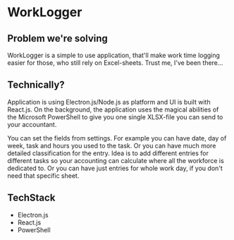 # WorkLogger


## Problem we're solving


WorkLogger is a simple to use application, that'll make work time logging easier for those, who still rely on Excel-sheets. Trust me, I've been there...


## Technically?


Application is using Electron.js/Node.js as platform and UI is built with React.js. On the background, the application uses the magical abilities of the Microsoft PowerShell to give you one single XLSX-file you can send to your accountant.


You can set the fields from settings. For example you can have date, day of week, task and hours you used to the task. Or you can have much more detailed classification for the entry.
Idea is to add different entries for different tasks so your accounting can calculate where all the workforce is dedicated to. Or you can have just entries for whole work day, if you don't need that specific sheet.


## TechStack


- Electron.js
- React.js
- PowerShell